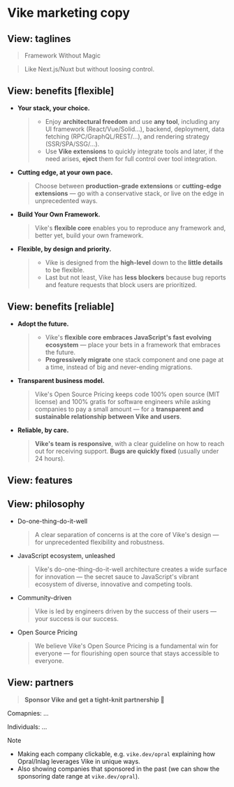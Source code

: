 # Vike marketing copy


## View: taglines

> Framework Without Magic

> Like Next.js/Nuxt but without loosing control.


## View: benefits [flexible]

- **Your stack, your choice.**
  > - Enjoy **architectural freedom** and use **any tool**, including any UI framework (React/Vue/Solid...), backend, deployment, data fetching (RPC/GraphQL/REST/...), and rendering strategy (SSR/SPA/SSG/...).
  > - Use **Vike extensions** to quickly integrate tools and later, if the need arises, **eject** them for full control over tool integration.

- **Cutting edge, at your own pace.**
  > Choose between **production-grade extensions** or **cutting-edge extensions** &mdash; go with a conservative stack, or live on the edge in unprecedented ways.

- **Build Your Own Framework.**
  > Vike's **flexible core** enables you to reproduce any framework and, better yet, build your own framework.

- **Flexible, by design and priority.**
  > - Vike is designed from the **high-level** down to the **little details** to be flexible.
  > - Last but not least, Vike has **less blockers** because bug reports and feature requests that block users are prioritized.


## View: benefits [reliable]

- **Adopt the future.**
  > - Vike's **flexible core embraces JavaScript's fast evolving ecosystem** &mdash; place your bets in a framework that embraces the future.
  > - **Progressively migrate** one stack component and one page at a time, instead of big and never-ending migrations.

- **Transparent business model.**
  > Vike's Open Source Pricing keeps code 100% open source (MIT license) and 100% gratis for software engineers while asking companies to pay a small amount &mdash; for a **transparent and sustainable relationship between Vike and users**.

- **Reliable, by care.**
  > **Vike's team is responsive**, with a clear guideline on how to reach out for receiving support.
  > **Bugs are quickly fixed** (usually under 24 hours).


## View: features


## View: philosophy

- Do-one-thing-do-it-well
  > A clear separation of concerns is at the core of Vike's design &mdash; for unprecedented flexibility and robustness.

- JavaScript ecosystem, unleashed
  > Vike's do-one-thing-do-it-well architecture creates a wide surface for innovation — the secret sauce to JavaScript's vibrant ecosystem of diverse, innovative and competing tools.

- Community-driven
  > Vike is led by engineers driven by the success of their users &mdash; your success is our success.

- Open Source Pricing
  > We believe Vike's Open Source Pricing is a fundamental win for everyone &mdash; for flourishing open source that stays accessible to everyone.


## View: partners

> **Sponsor Vike and get a tight-knit partnership 🤝**

Comapnies: ...

Individuals: ...

> [!NOTE]
> - Making each company clickable, e.g. `vike.dev/opral` explaining how Opral/Inlag leverages Vike in unique ways.
> - Also showing companies that sponsored in the past (we can show the sponsoring date range at `vike.dev/opral`).

